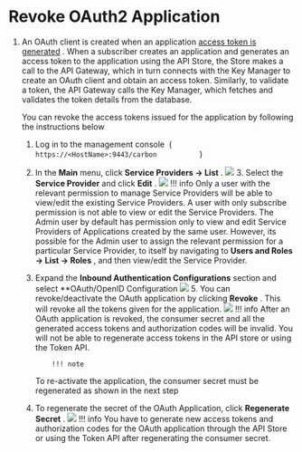 # Revoke OAuth2 Application

1.  An OAuth client is created when an application [access token is generated](https://docs.wso2.com/display/AM200/Working+with+Access+Tokens) . When a subscriber creates an application and generates an access token to the application using the API Store, the Store makes a call to the API Gateway, which in turn connects with the Key Manager to create an OAuth client and obtain an access token. Similarly, to validate a token, the API Gateway calls the Key Manager, which fetches and validates the token details from the database.

    You can revoke the access tokens issued for the application by following the instructions below

    1.  Log in to the management console  ( `            https://<HostName>:9443/carbon           ` )
    2.  In the **Main** menu, click **Service Providers → List** .
        ![](attachments/103333704/103333705.png)    3.  Select the **Service Provider** and click **Edit** .
        ![](attachments/103333704/103333707.png)
                !!! info
        Only a user with the relevant permission to manage Service Providers will be able to view/edit the existing Service Providers. A user with only subscribe permission is not able to view or edit the Service Providers. The Admin user by default has permission only to view and edit Service Providers of Applications created by the same user. However, its possible for the Admin user to assign the relevant permission for a particular Service Provider, to itself by navigating to **Users and Roles → List → Roles** , and then view/edit the Service Provider.


    4.  Expand the **Inbound Authentication Configurations** section and select **OAuth/OpenID Configuration
        ![](attachments/103333704/103333708.png)    5.  You can revoke/deactivate the OAuth application by clicking **Revoke** . This will revoke all the tokens given for the application.
        ![](attachments/103333704/103333709.png)
                !!! info
        After an OAuth application is revoked, the consumer secret and all the generated access tokens and authorization codes will be invalid. You will not be able to regenerate access tokens in the API store or using the Token API.

                !!! note
        To re-activate the application, the consumer secret must be regenerated as shown in the next step


    6.  To regenerate the secret of the OAuth Application, click **Regenerate Secret** .
        ![](attachments/103333704/103333710.png)
                !!! info
        You have to generate new access tokens and authorization codes for the OAuth application through the API Store or using the Token API after regenerating the consumer secret.



